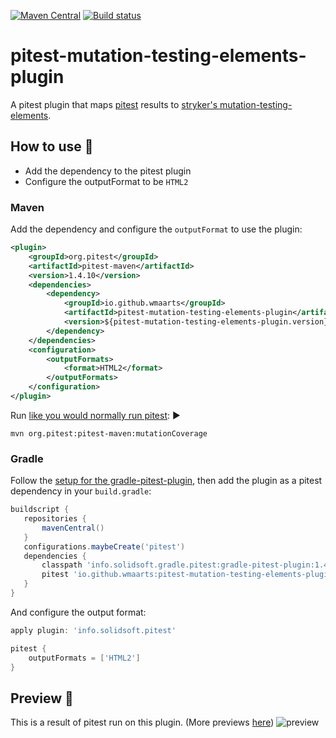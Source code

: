 [![Maven Central](https://img.shields.io/maven-central/v/io.github.wmaarts/pitest-mutation-testing-elements-plugin.svg?color=brightgreen&label=Maven%20Central)](https://search.maven.org/artifact/io.github.wmaarts/pitest-mutation-testing-elements-plugin)
[![Build status](https://github.com/wmaarts/pitest-mutation-testing-elements-plugin/workflows/CI/badge.svg)](https://github.com/wmaarts/pitest-mutation-testing-elements-plugin/actions)

# pitest-mutation-testing-elements-plugin

A pitest plugin that maps [pitest](https://github.com/hcoles/pitest) results to [stryker's mutation-testing-elements](https://github.com/stryker-mutator/mutation-testing-elements/tree/master/packages/mutation-testing-elements#mutation-testing-elements).

## How to use 💁

- Add the dependency to the pitest plugin
- Configure the outputFormat to be `HTML2`

### Maven

Add the dependency and configure the `outputFormat` to use the plugin:

```xml
<plugin>
    <groupId>org.pitest</groupId>
    <artifactId>pitest-maven</artifactId>
    <version>1.4.10</version>
    <dependencies>
        <dependency>
            <groupId>io.github.wmaarts</groupId>
            <artifactId>pitest-mutation-testing-elements-plugin</artifactId>
            <version>${pitest-mutation-testing-elements-plugin.version}</version>
        </dependency>
    </dependencies>
    <configuration>
        <outputFormats>
            <format>HTML2</format>
        </outputFormats>
    </configuration>
</plugin>
```

Run [like you would normally run pitest](http://pitest.org/quickstart/maven/): ▶

```shell
mvn org.pitest:pitest-maven:mutationCoverage
```

### Gradle

Follow the [setup for the gradle-pitest-plugin](https://gradle-pitest-plugin.solidsoft.info/#pit-test-plugins-support), then add the plugin as a pitest dependency in your `build.gradle`:

```gradle
buildscript {
   repositories {
       mavenCentral()
   }
   configurations.maybeCreate('pitest')
   dependencies {
       classpath 'info.solidsoft.gradle.pitest:gradle-pitest-plugin:1.4.7'
       pitest 'io.github.wmaarts:pitest-mutation-testing-elements-plugin:${pluginVersion}'
   }
}
```

And configure the output format:

```gradle
apply plugin: 'info.solidsoft.pitest'

pitest {
    outputFormats = ['HTML2']
}
```

## Preview 🔮

This is a result of pitest run on this plugin. (More previews [here](https://github.com/stryker-mutator/mutation-testing-elements/tree/master/packages/elements#mutation-testing-elements))
![preview](https://i.imgur.com/tKp346S.png)
